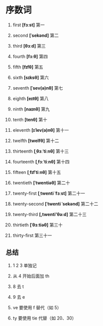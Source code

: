 # 序数词

1. first **[fɜːst]** 第一

2. second **[ˈsekənd]** 第二

3. third **[θɜːd]** 第三

4. fourth **[fɔːθ]** 第四

5. fifth **[fɪfθ]** 第五

6. sixth **[sɪksθ]** 第六

7. seventh **[ˈsev(ə)nθ]** 第七

8. eighth **[eɪtθ]** 第八

9. ninth **[naɪnθ]** 第九

10. tenth **[tenθ]** 第十

11. eleventh **[ɪˈlev(ə)nθ]** 第十一

12. twelfth **[twelfθ]** 第十二

13. thirteenth **[ˌθɜːˈtiːnθ]** 第十三

14. fourteenth **[ˌfɔːˈtiːnθ]** 第十四

15. fifteen **[ˌfɪfˈtiːnθ]** 第十五

16. twentieth **[ˈtwentiəθ]** 第二十

17. twenty-first **[ˌtwenti ˈfɜːst]** 第二十一

18. twenty-second **[ˈtwenti ˈsekənd]** 第二十二

19. twenty-third **[,twenti'θə:d]** 第二十三

20. thirtieth **[ˈθɜːtiəθ]** 第三十

21. thirty-first 第三十一

## 总结

1. 1 2 3 单独记

2. 从 4 开始后面加 th

3. 8 去 t

4. 9 去 e

5. ve 要使用 f 替代（如 5）

6. ty 要使用 tie 代替（如 20、30）
